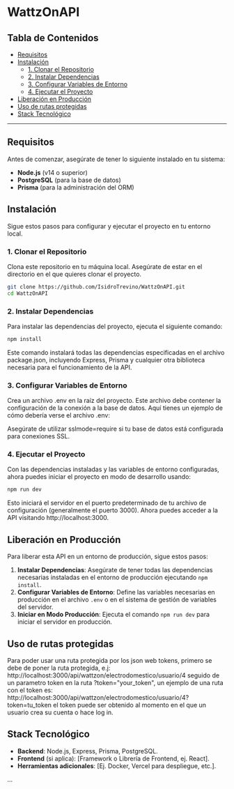 # WattzOnAPI

## Tabla de Contenidos

- [Requisitos](#requisitos)
- [Instalación](#instalación)
  - [1. Clonar el Repositorio](#1-clonar-el-repositorio)
  - [2. Instalar Dependencias](#2-instalar-dependencias)
  - [3. Configurar Variables de Entorno](#3-configurar-variables-de-entorno)
  - [4. Ejecutar el Proyecto](#4-ejecutar-el-proyecto)
- [Liberación en Producción](#liberación-en-producción)
- [Uso de rutas protegidas](#uso-de-rutas-protegidas)
- [Stack Tecnológico](#stack-tecnológico)

---

## Requisitos

Antes de comenzar, asegúrate de tener lo siguiente instalado en tu sistema:

- **Node.js** (v14 o superior)
- **PostgreSQL** (para la base de datos)
- **Prisma** (para la administración del ORM)

## Instalación

Sigue estos pasos para configurar y ejecutar el proyecto en tu entorno local.

### 1. Clonar el Repositorio

Clona este repositorio en tu máquina local. Asegúrate de estar en el directorio en el que quieres clonar el proyecto.

```bash
git clone https://github.com/IsidroTrevino/WattzOnAPI.git
cd WattzOnAPI
```

### 2. Instalar Dependencias
Para instalar las dependencias del proyecto, ejecuta el siguiente comando:

```bash
npm install
```
Este comando instalará todas las dependencias especificadas en el archivo package.json, incluyendo Express, Prisma y cualquier otra biblioteca necesaria para el funcionamiento de la API.

### 3. Configurar Variables de Entorno
Crea un archivo .env en la raíz del proyecto. Este archivo debe contener la configuración de la conexión a la base de datos. Aquí tienes un ejemplo de cómo debería verse el archivo .env:

Asegúrate de utilizar sslmode=require si tu base de datos está configurada para conexiones SSL.

### 4. Ejecutar el Proyecto
Con las dependencias instaladas y las variables de entorno configuradas, ahora puedes iniciar el proyecto en modo de desarrollo usando:

```bash
npm run dev
```
Esto iniciará el servidor en el puerto predeterminado de tu archivo de configuración (generalmente el puerto 3000). Ahora puedes acceder a la API visitando http://localhost:3000.

## Liberación en Producción

Para liberar esta API en un entorno de producción, sigue estos pasos:

1. **Instalar Dependencias**: Asegúrate de tener todas las dependencias necesarias instaladas en el entorno de producción ejecutando `npm install`.
2. **Configurar Variables de Entorno**: Define las variables necesarias en producción en el archivo `.env` o en el sistema de gestión de variables del servidor.
3. **Iniciar en Modo Producción**: Ejecuta el comando `npm run dev` para iniciar el servidor en producción.

## Uso de rutas protegidas
Para poder usar una ruta protegida por los json web tokens, primero se debe de poner la ruta protegida, e.j: http://localhost:3000/api/wattzon/electrodomestico/usuario/4 seguido de un parametro token en la ruta ?token="your_token", un ejemplo de una ruta con el token es: http://localhost:3000/api/wattzon/electrodomestico/usuario/4?token=tu_token el token puede ser obtenido al momento en el que un usuario crea su cuenta o hace log in.

## Stack Tecnológico

- **Backend**: Node.js, Express, Prisma, PostgreSQL.
- **Frontend** (si aplica): [Framework o Librería de Frontend, ej. React].
- **Herramientas adicionales**: [Ej. Docker, Vercel para despliegue, etc.].

...